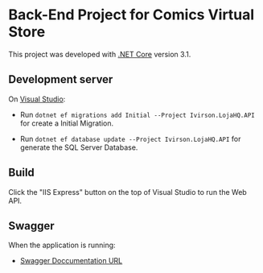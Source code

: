 # Back-End Project for Comics Virtual Store

This project was developed with [.NET Core](https://docs.microsoft.com/pt-br/dotnet/core/whats-new/dotnet-core-3-1) version 3.1.

## Development server

On [Visual Studio](https://visualstudio.microsoft.com/pt-br/):

  - Run `dotnet ef migrations add Initial --Project Ivirson.LojaHQ.API` for create a Initial Migration. 

  - Run `dotnet ef database update --Project Ivirson.LojaHQ.API` for generate the SQL Server Database. 

## Build

Click the "IIS Express" button on the top of Visual Studio to run the Web API.

## Swagger

When the application is running:

- [Swagger Doccumentation URL](https://localhost:44343/swagger)

